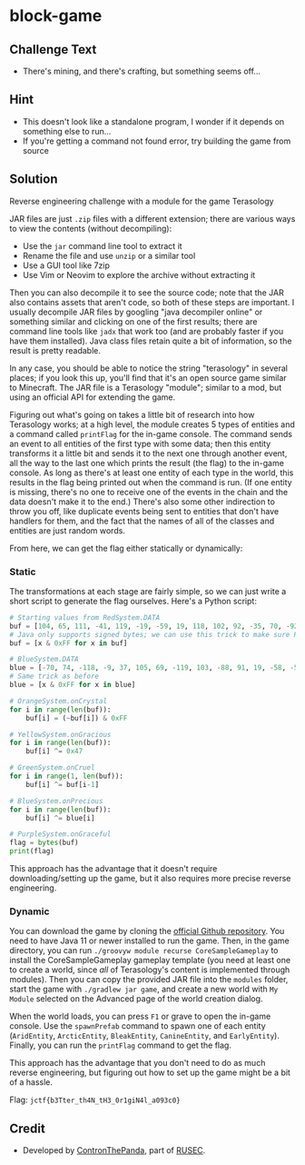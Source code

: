 # block-game

## Challenge Text
* There's mining, and there's crafting, but something seems off...

## Hint
* This doesn't look like a standalone program, I wonder if it depends on something else to run...
* If you're getting a command not found error, try building the game from source

## Solution

Reverse engineering challenge with a module for the game Terasology

JAR files are just `.zip` files with a different extension; there are various ways to view the contents (without decompiling):

* Use the `jar` command line tool to extract it
* Rename the file and use `unzip` or a similar tool
* Use a GUI tool like 7zip
* Use Vim or Neovim to explore the archive without extracting it

Then you can also decompile it to see the source code; note that the JAR also contains assets that aren't code, so both of these steps are important.
I usually decompile JAR files by googling "java decompiler online" or something similar and clicking on one of the first results;
there are command line tools like `jadx` that work too (and are probably faster if you have them installed).
Java class files retain quite a bit of information, so the result is pretty readable.

In any case, you should be able to notice the string "terasology" in several places;
if you look this up, you'll find that it's an open source game similar to Minecraft.
The JAR file is a Terasology "module"; similar to a mod, but using an official API for extending the game.

Figuring out what's going on takes a little bit of research into how Terasology works;
at a high level, the module creates 5 types of entities and a command called `printFlag` for the in-game console.
The command sends an event to all entities of the first type with some data;
then this entity transforms it a little bit and sends it to the next one through another event,
all the way to the last one which prints the result (the flag) to the in-game console.
As long as there's at least one entity of each type in the world, this results in the flag being printed out when the command is run.
(If one entity is missing, there's no one to receive one of the events in the chain and the data doesn't make it to the end.)
There's also some other indirection to throw you off, like duplicate events being sent to entities that don't have handlers for them,
and the fact that the names of all of the classes and entities are just random words.

From here, we can get the flag either statically or dynamically:

### Static

The transformations at each stage are fairly simple, so we can just write a short script to generate the flag ourselves.
Here's a Python script:

```py
# Starting values from RedSystem.DATA
buf = [104, 65, 111, -41, 119, -19, -59, 19, 118, 102, 92, -35, 70, -92, -49, -33, 61, -74, -17, -90, -128, 31, -86, -94, 67, -55, 16, -67, 91, -113, 63, 41, 81, 49, -75, 103, 79]
# Java only supports signed bytes; we can use this trick to make sure Python's binary representation is the same as Java's
buf = [x & 0xFF for x in buf]

# BlueSystem.DATA
blue = [-70, 74, -118, -9, 37, 105, 69, -119, 103, -88, 91, 19, -58, -58, -19, -16, 100, 65, 42, 79, 27, -45, -125, -38, 119, 8, -121, -8, 67, 71, -2, 62, -34, 93, 0, -116, 54]
# Same trick as before
blue = [x & 0xFF for x in blue]

# OrangeSystem.onCrystal
for i in range(len(buf)):
    buf[i] = (~buf[i]) & 0xFF

# YellowSystem.onGracious
for i in range(len(buf)):
    buf[i] ^= 0x47

# GreenSystem.onCruel
for i in range(1, len(buf)):
    buf[i] ^= buf[i-1]

# BlueSystem.onPrecious
for i in range(len(buf)):
    buf[i] ^= blue[i]

# PurpleSystem.onGraceful
flag = bytes(buf)
print(flag)
```

This approach has the advantage that it doesn't require downloading/setting up the game, but it also requires more precise reverse engineering.

### Dynamic

You can download the game by cloning the [official Github repository](https://github.com/MovingBlocks/Terasology).
You need to have Java 11 or newer installed to run the game.
Then, in the game directory, you can run `./groovyw module recurse CoreSampleGameplay` to install the CoreSampleGameplay gameplay template
(you need at least one to create a world, since *all* of Terasology's content is implemented through modules).
Then you can copy the provided JAR file into the `modules` folder, start the game with `./gradlew jar game`,
and create a new world with `My Module` selected on the Advanced page of the world creation dialog.

When the world loads, you can press `F1` or grave to open the in-game console.
Use the `spawnPrefab` command to spawn one of each entity (`AridEntity`, `ArcticEntity`, `BleakEntity`, `CanineEntity`, and `EarlyEntity`).
Finally, you can run the `printFlag` command to get the flag.

This approach has the advantage that you don't need to do as much reverse engineering, but figuring out how to set up the game might be a bit of a hassle.

Flag: `jctf{b3Tter_th4N_tH3_0r1giN4l_a093c0}`

## Credit
* Developed by [ContronThePanda](https://github.com/PAndaContron), part of [RUSEC](https://rusec.github.io/).

